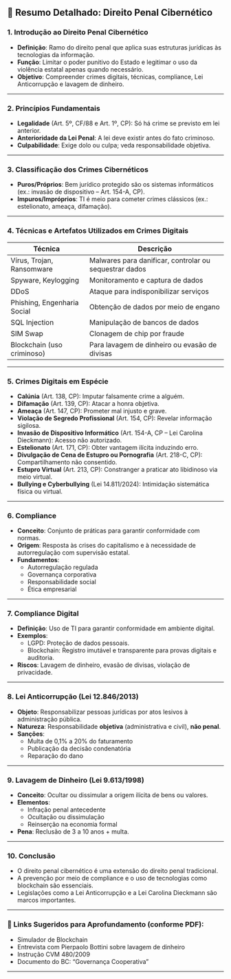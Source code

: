 
## 🧠 Resumo Detalhado: Direito Penal Cibernético

### 1. Introdução ao Direito Penal Cibernético
- **Definição**: Ramo do direito penal que aplica suas estruturas jurídicas às tecnologias da informação.
- **Função**: Limitar o poder punitivo do Estado e legitimar o uso da violência estatal apenas quando necessário.
- **Objetivo**: Compreender crimes digitais, técnicas, compliance, Lei Anticorrupção e lavagem de dinheiro.

---

### 2. Princípios Fundamentais
- **Legalidade** (Art. 5º, CF/88 e Art. 1º, CP): Só há crime se previsto em lei anterior.
- **Anterioridade da Lei Penal**: A lei deve existir antes do fato criminoso.
- **Culpabilidade**: Exige dolo ou culpa; veda responsabilidade objetiva.

---

### 3. Classificação dos Crimes Cibernéticos
- **Puros/Próprios**: Bem jurídico protegido são os sistemas informáticos (ex.: invasão de dispositivo – Art. 154-A, CP).
- **Impuros/Impróprios**: TI é meio para cometer crimes clássicos (ex.: estelionato, ameaça, difamação).

---

### 4. Técnicas e Artefatos Utilizados em Crimes Digitais
| Técnica | Descrição |
|---------|-----------|
| Vírus, Trojan, Ransomware | Malwares para danificar, controlar ou sequestrar dados |
| Spyware, Keylogging | Monitoramento e captura de dados |
| DDoS | Ataque para indisponibilizar serviços |
| Phishing, Engenharia Social | Obtenção de dados por meio de engano |
| SQL Injection | Manipulação de bancos de dados |
| SIM Swap | Clonagem de chip por fraude |
| Blockchain (uso criminoso) | Para lavagem de dinheiro ou evasão de divisas |

---

### 5. Crimes Digitais em Espécie
- **Calúnia** (Art. 138, CP): Imputar falsamente crime a alguém.
- **Difamação** (Art. 139, CP): Atacar a honra objetiva.
- **Ameaça** (Art. 147, CP): Prometer mal injusto e grave.
- **Violação de Segredo Profissional** (Art. 154, CP): Revelar informação sigilosa.
- **Invasão de Dispositivo Informático** (Art. 154-A, CP – Lei Carolina Dieckmann): Acesso não autorizado.
- **Estelionato** (Art. 171, CP): Obter vantagem ilícita induzindo erro.
- **Divulgação de Cena de Estupro ou Pornografia** (Art. 218-C, CP): Compartilhamento não consentido.
- **Estupro Virtual** (Art. 213, CP): Constranger a praticar ato libidinoso via meio virtual.
- **Bullying e Cyberbullying** (Lei 14.811/2024): Intimidação sistemática física ou virtual.

---

### 6. Compliance
- **Conceito**: Conjunto de práticas para garantir conformidade com normas.
- **Origem**: Resposta às crises do capitalismo e à necessidade de autorregulação com supervisão estatal.
- **Fundamentos**:
  - Autorregulação regulada
  - Governança corporativa
  - Responsabilidade social
  - Ética empresarial

---

### 7. Compliance Digital
- **Definição**: Uso de TI para garantir conformidade em ambiente digital.
- **Exemplos**:
  - LGPD: Proteção de dados pessoais.
  - Blockchain: Registro imutável e transparente para provas digitais e auditoria.
- **Riscos**: Lavagem de dinheiro, evasão de divisas, violação de privacidade.

---

### 8. Lei Anticorrupção (Lei 12.846/2013)
- **Objeto**: Responsabilizar pessoas jurídicas por atos lesivos à administração pública.
- **Natureza**: Responsabilidade **objetiva** (administrativa e civil), **não penal**.
- **Sanções**:
  - Multa de 0,1% a 20% do faturamento
  - Publicação da decisão condenatória
  - Reparação do dano

---

### 9. Lavagem de Dinheiro (Lei 9.613/1998)
- **Conceito**: Ocultar ou dissimular a origem ilícita de bens ou valores.
- **Elementos**:
  - Infração penal antecedente
  - Ocultação ou dissimulação
  - Reinserção na economia formal
- **Pena**: Reclusão de 3 a 10 anos + multa.

---

### 10. Conclusão
- O direito penal cibernético é uma extensão do direito penal tradicional.
- A prevenção por meio de compliance e o uso de tecnologias como blockchain são essenciais.
- Legislações como a Lei Anticorrupção e a Lei Carolina Dieckmann são marcos importantes.

---

### 🔗 Links Sugeridos para Aprofundamento (conforme PDF):
- Simulador de Blockchain
- Entrevista com Pierpaolo Bottini sobre lavagem de dinheiro
- Instrução CVM 480/2009
- Documento do BC: “Governança Cooperativa”

---
